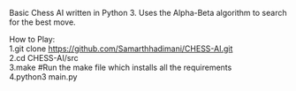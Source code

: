 Basic Chess AI written in Python 3. Uses the Alpha-Beta algorithm to search for the best move.<br/>

How to Play:<br/>
    1.git clone https://github.com/Samarthhadimani/CHESS-AI.git<br/>
    2.cd CHESS-AI/src<br/>
    3.make    #Run the make file which installs all the requirements<br/>
    4.python3 main.py<br/>
